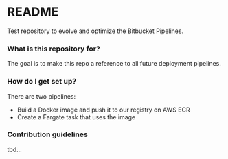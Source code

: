 # README #

Test repository to evolve and optimize the Bitbucket Pipelines.  

### What is this repository for? ###

The goal is to make this repo a reference to all future deployment pipelines.  

### How do I get set up? ###

There are two pipelines:  

* Build a Docker image and push it to our registry on AWS ECR
* Create a Fargate task that uses the image

### Contribution guidelines ###

tbd...